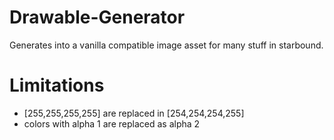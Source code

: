 # Drawable-Generator
Generates into a vanilla compatible image asset for many stuff in starbound.

# Limitations
- [255,255,255,255] are replaced in [254,254,254,255]
- colors with alpha 1 are replaced as alpha 2
